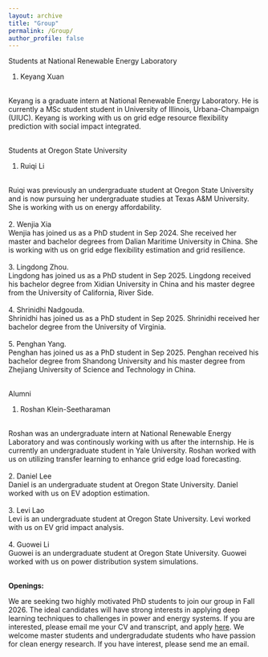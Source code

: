```yaml
---
layout: archive
title: "Group"
permalink: /Group/
author_profile: false
---
```



Students at National Renewable Energy Laboratory 
1. Keyang Xuan
<br>
Keyang is a graduate intern at National Renewable Energy Laboratory. He is currently a MSc student student in University of Illinois, Urbana-Champaign (UIUC). Keyang is working with us on grid edge resource flexibility prediction with social impact integrated. 
<br>
<br>

Students at Oregon State University 
1. Ruiqi Li 
<br>
Ruiqi was previously an undergraduate student at Oregon State University and is now pursuing her undergraduate studies at Texas A&M University. She is working with us on energy affordability. 
<br>
<br>
2. Wenjia Xia
<br>
Wenjia has joined us as a PhD student in Sep 2024. She received her master and bachelor degrees from Dalian Maritime University in China. She is working with us on grid edge flexibility estimation and grid resilience. 
<br>
<br>
3. Lingdong Zhou.
<br>
Lingdong has joined us as a PhD student in Sep 2025. Lingdong received his bachelor degree from Xidian University in China and his master degree from the University of California, River Side.
<br>
<br>
4. Shrinidhi Nadgouda.
<br>
Shrinidhi has joined us as a PhD student in Sep 2025. Shrinidhi received her bachelor degree from the University of Virginia.
<br>
<br>
5. Penghan Yang.
<br>
Penghan has joined us as a PhD student in Sep 2025. Penghan received his bachelor degree from Shandong University and his master degree from Zhejiang University of Science and Technology in China.
<br>
<br>

Alumni
1. Roshan Klein-Seetharaman
<br>
Roshan was an undergraduate intern at National Renewable Energy Laboratory and was continously working with us after the internship.  He is currently an undergraduate student in Yale University. Roshan worked with us on utilizing transfer learning to enhance grid edge load forecasting. 
<br>
<br>
2. Daniel Lee
<br>
Daniel is an undergraduate student at Oregon State University. Daniel worked with us on EV adoption estimation. 
<br>
<br>
3. Levi Lao
<br>
Levi is an undergraduate student at Oregon State University. Levi worked with us on EV grid impact analysis. 
<br>
<br>
4. Guowei Li
<br>
Guowei is an undergraduate student at Oregon State University. Guowei worked with us on power distribution system simulations. 
<br>
<br>

**Openings:**

We are seeking two highly motivated PhD students to join our group in Fall 2026. The ideal candidates will have strong interests in applying deep learning techniques to challenges in power and energy systems. If you are interested, please email me your CV and transcript, and apply <a href="https://gradschool.oregonstate.edu/admissions">here</a>. We welcome master students and undergradudate students who have passion for clean energy research. If you have interest, please send me an email.

